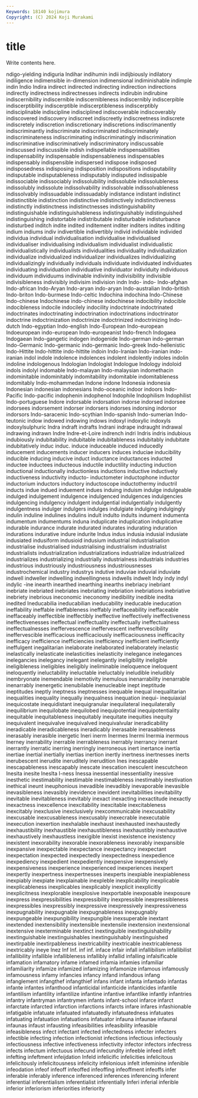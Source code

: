 ```yaml
---
Keywords: 18140 kojimura
Copyright: (C) 2024 Koji Murakami
---
```


# title

Write contents here.



ndigo-yielding indiguria Indihar indihumin indii indijbiously
indilatory indiligence indimensible in-dimension indimensional indiminishable indimple indin Indio Indira
indirect indirected indirecting indirection indirections indirectly indirectness indirectnesses indirects indirubin
indirubine indiscernibility indiscernible indiscernibleness indiscernibly indiscerpible indiscerptibility indiscerptible indiscerptibleness indiscerptibly
indisciplinable indiscipline indisciplined indiscoverable indiscoverably indiscovered indiscovery indiscreet indiscreetly indiscreetness
indiscrete indiscretely indiscretion indiscretionary indiscretions indiscrimanently indiscriminantly indiscriminate indiscriminated indiscriminately
indiscriminateness indiscriminating indiscriminatingly indiscrimination indiscriminative indiscriminatively indiscriminatory indiscussable indiscussed indiscussible
indish indispellable indispensabilities indispensability indispensable indispensableness indispensables indispensably indispensible indispersed
indispose indisposed indisposedness indisposing indisposition indispositions indisputability indisputable indisputableness indisputably
indisputed indissipable indissociable indissociably indissolubility indissoluble indissolubleness indissolubly indissolute indissolvability
indissolvable indissolvableness indissolvably indissuadable indissuadably indistance indistant indistinct indistinctible indistinction
indistinctive indistinctively indistinctiveness indistinctly indistinctness indistinctnesses indistinguishability indistinguishable indistinguishableness indistinguishably
indistinguished indistinguishing indistortable indistributable indisturbable indisturbance indisturbed inditch indite indited
inditement inditer inditers indites inditing indium indiums indiv indivertible indivertibly
individ individable individed individua individual individualisation individualise individualised individualiser individualising
individualism individualist individualistic individualistically individualists individualities individuality individualization individualize individualized
individualizer individualizes individualizing individualizingly individually individuals individuate individuated individuates individuating
individuation individuative individuator individuity individuous individuum individuums indivinable indivinity indivisibility
indivisible indivisibleness indivisibly indivisim indivision indn Indo- indo- Indo-afghan Indo-african
Indo-Aryan Indo-aryan indo-aryan Indo-australian Indo-british Indo-briton Indo-burmese Indo-celtic Indochina indochina
Indo-Chinese Indo-chinese Indochinese indo-chinese indochinese indocibility indocible indocibleness indocile indocilely
indocility indoctrinate indoctrinated indoctrinates indoctrinating indoctrination indoctrinations indoctrinator indoctrine indoctrinization
indoctrinize indoctrinized indoctrinizing Indo-dutch Indo-egyptian Indo-english Indo-European Indo-european Indoeuropean indo-european
Indo-europeanist Indo-french Indogaea Indogaean Indo-gangetic indogen indogenide Indo-german indo-german Indo-Germanic
Indo-germanic indo-germanic Indo-greek Indo-hellenistic Indo-Hittite Indo-hittite indo-hittite indoin Indo-Iranian Indo-iranian
indo-iranian indol indole indolence indolences indolent indolently indoles indolin indoline
indologenous Indologian Indologist Indologue Indology indoloid indols indolyl indomable Indo-malayan
Indo-malaysian indomethacin indominitable indominitably indomitability indomitable indomitableness indomitably Indo-mohammedan Indone
indone Indonesia indonesia Indonesian indonesian indonesians Indo-oceanic indoor indoors Indo-Pacific
Indo-pacific indophenin indophenol Indophile Indophilism Indophilist Indo-portuguese Indore indorsable indorsation
indorse indorsed indorsee indorsees indorsement indorser indorsers indorses indorsing indorsor
indorsors Indo-saracenic Indo-scythian Indo-spanish Indo-sumerian Indo-teutonic indow indowed indowing indows
indoxyl indoxylic indoxyls indoxylsulphuric Indra indraft indrafts Indrani indrape indraught
indrawal indrawing indrawn Indre Indre-et-Loire indrench indri Indris indris indubious
indubiously indubitability indubitable indubitableness indubitably indubitate indubitatively induc induc. induce
induceable induced inducedly inducement inducements inducer inducers induces induciae inducibility
inducible inducing inducive induct inductance inductances inducted inductee inductees inducteous
inductile inductility inducting induction inductional inductionally inductionless inductions inductive inductively
inductiveness inductivity inducto- inductometer inductophone inductor inductorium inductors inductory inductoscope
inductothermy inductril inducts indue indued induement indues induing induism indulge
indulgeable indulged indulgement indulgence indulgenced indulgences indulgencies indulgencing indulgency indulgent
indulgential indulgentially indulgently indulgentness indulger indulgers indulges indulgiate indulging indulgingly
indulin induline indulines indulins indult indulto indults indument indumenta indumentum
indumentums induna induplicate induplication induplicative indurable indurance indurate indurated indurates
indurating induration indurations indurative indure indurite Indus indus indusia indusial
indusiate indusiated indusiform indusioid indusium industrial industrialisation industrialise industrialised industrialising
industrialism industrialist industrialists industrialization industrializations industrialize industrialized industrializes industrializing industrially
industrialness industrials industries industrious industriously industriousness industriousnesses industrochemical industry industrys
indutive induviae induvial induviate indwell indweller indwelling indwellingness indwells indwelt
Indy indy indyl indylic -ine inearth inearthed inearthing inearths inebriacy
inebriant inebriate inebriated inebriates inebriating inebriation inebriations inebriative inebriety inebrious
ineconomic ineconomy inedibility inedible inedita inedited Ineducabilia ineducabilian ineducability ineducable
ineducation ineffability ineffable ineffableness ineffably ineffaceability ineffaceable ineffaceably ineffectible ineffectibly
ineffective ineffectively ineffectiveness ineffectivenesses ineffectual ineffectuality ineffectually ineffectualness ineffectualnesses ineffervescence
ineffervescent ineffervescibility ineffervescible inefficacious inefficaciously inefficaciousness inefficacity inefficacy inefficience inefficiencies
inefficiency inefficient inefficiently ineffulgent inegalitarian inelaborate inelaborated inelaborately inelastic inelastically
inelasticate inelasticities inelasticity inelegance inelegances inelegancies inelegancy inelegant inelegantly ineligibility
ineligible ineligibleness ineligibles ineligibly ineliminable ineloquence ineloquent ineloquently ineluctability ineluctable
ineluctably ineludible ineludibly inembryonate inemendable inemotivity inemulous inenarrability inenarrable inenarrably
inenergetic inenubilable inenucleable inept ineptitude ineptitudes ineptly ineptness ineptnesses inequable
inequal inequalitarian inequalities inequality inequally inequalness inequation inequi- inequiaxial inequicostate
inequidistant inequigranular inequilateral inequilaterally inequilibrium inequilobate inequilobed inequipotential inequipotentiality inequitable
inequitableness inequitably inequitate inequities inequity inequivalent inequivalve inequivalved inequivalvular ineradicability
ineradicable ineradicableness ineradicably inerasable inerasableness inerasably inerasible inergetic Ineri inerm
Inermes Inermi Inermia inermous Inerney inerrability inerrable inerrableness inerrably inerrancy
inerrant inerrantly inerratic inerring inerringly inerroneous inert inertance inertia inertiae
inertial inertially inertias inertion inertly inertness inertnesses inerts inerubescent inerudite
ineruditely inerudition Ines inescapable inescapableness inescapably inescate inescation inesculent inescutcheon
Inesita inesite Ineslta I-ness Inessa inessential inessentiality inessive inesthetic inestimability
inestimable inestimableness inestimably inestivation inethical ineunt ineuphonious inevadible inevadibly inevaporable
inevasible inevasibleness inevasibly inevidence inevident inevitabilities inevitability inevitable inevitableness inevitably
inexact inexacting inexactitude inexactly inexactness inexcellence inexcitability inexcitable inexcitableness inexcitably
inexclusive inexclusively inexcommunicable inexcusability inexcusable inexcusableness inexcusably inexecrable inexecutable inexecution
inexertion inexhalable inexhaust inexhausted inexhaustedly inexhaustibility inexhaustible inexhaustibleness inexhaustibly inexhaustive
inexhaustively inexhaustless inexigible inexist inexistence inexistency inexistent inexorability inexorable inexorableness
inexorably inexpansible inexpansive inexpectable inexpectance inexpectancy inexpectant inexpectation inexpected inexpectedly
inexpectedness inexpedience inexpediency inexpedient inexpediently inexpensive inexpensively inexpensiveness inexperience inexperienced
inexperiences inexpert inexpertly inexpertness inexpertnesses inexperts inexpiable inexpiableness inexpiably inexpiate
inexplainable inexpleble inexplicability inexplicable inexplicableness inexplicables inexplicably inexplicit inexplicitly inexplicitness
inexplorable inexplosive inexportable inexposable inexposure inexpress inexpressibilities inexpressibility inexpressible inexpressibleness
inexpressibles inexpressibly inexpressive inexpressively inexpressiveness inexpugnability inexpugnable inexpugnableness inexpugnably inexpungeable
inexpungibility inexpungible inexsuperable inextant inextended inextensibility inextensible inextensile inextension inextensional
inextensive inexterminable inextinct inextinguible inextinguishability inextinguishable inextinguishables inextinguishably inextinguished inextirpable
inextirpableness inextricability inextricable inextricableness inextricably ineye Inez Inf Inf. inf
inf. inface infair infall infallibilism infallibilist infallibility infallible infallibleness infallibly
infallid infalling infalsificable infamation infamatory infame infamed infamia infamies infamiliar
infamiliarity infamize infamized infamizing infamonize infamous infamously infamousness infamy infancies
infancy infand infandous infang infanglement infangthef infangthief infans infant infanta
infantado infantas infante infantes infanthood infanticidal infanticide infanticides infantile infantilism
infantility infantilize infantine infantive infantlike infantly infantries infantry infantryman infantrymen
infants infant-school infarce infarct infarctate infarcted infarction infarctions infarcts infare
infares infashionable infatigable infatuate infatuated infatuatedly infatuatedness infatuates infatuating infatuation
infatuations infatuator infauna infaunae infaunal infaunas infaust infausting infeasibilities infeasibility
infeasible infeasibleness infect infectant infected infectedness infecter infecters infectible infecting
infection infectionist infections infectious infectiously infectiousness infective infectiveness infectivity infector
infectors infectress infects infectum infectuous infecund infecundity infeeble infeed infeft
infefting infeftment infeijdation Infeld infelicific infelicities infelicitous infelicitously infelicitousness infelicity
infelonious infelt infeminine infenible infeodation infeof infeoff infeoffed infeoffing infeoffment
infeoffs infer inferable inferably inference inferenced inferences inferencing inferent inferential
inferentialism inferentialist inferentially Inferi inferial inferible inferior inferiorism inferiorities inferiority
